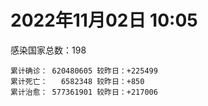 
# 2022年11月02日 10:05
感染国家总数：198
```
累计确诊： 620480605 较昨日：+225499
累计死亡：   6582348 较昨日：+850
累计治愈： 577361901 较昨日：+217006
```
<div id="main" style="width:100%;height:800px;margin-bottom:10px;"></div>
<div id="second" style="width:100%;height:1000px;margin-bottom:10px;"></div>
<div id="third" style="width:100%;height:1000px;margin-bottom:10px;"></div>
<div id="last" style="width:100%;height:3000px;"></div>

<script>
import * as echarts from "echarts";
export default {
  mounted () {
    this.chart = echarts.init(document.getElementById("main"), "dark")
    this.secondChart = echarts.init(document.getElementById("second"), "dark")
    this.thirdChart = echarts.init(document.getElementById("third"), "dark")
    this.lastChart = echarts.init(document.getElementById("last"), "dark")
    var option = {
      tooltip: { trigger: "axis", axisPointer: { type: "shadow" } },
      legend: {},
      grid: { left: "3%", right: "4%", bottom: "3%", containLabel: true },
      xAxis: { type: "value" },
      yAxis: {
        type: "category", data: ["意大利","英国","韩国","巴西","德国","法国","印度","美国",]
      },
      series: [
        { name: "新增确诊", type: "bar", stack: "total", label: { show: true }, emphasis: { focus: "series" }, data: [0,0,54740,8271,0,29525,886,26238,] }, 
        { name: "累计确诊", type: "bar", stack: "total", label: { show: true }, emphasis: { focus: "series" }, data: [23531023,24122922,25670407,34878665,35619687,36842910,44655524,99400959,] }, 
        { name: "新增死亡", type: "bar", stack: "total", label: { show: true }, emphasis: { focus: "series" }, data: [0,0,30,65,0,53,0,331,] }, 
        { name: "累计死亡", type: "bar", stack: "total", label: { show: true }, emphasis: { focus: "series" }, data: [179101,209939,29239,688270,153694,157047,529077,1095646,] }, 
        { name: "累计治愈", type: "bar", stack: "total", label: { show: true }, emphasis: { focus: "series" }, data: [22884717,24692,25069787,34060670,33999500,35881333,44107943,96982113,] },]
    }
    this.chart.setOption(option);
    var secondOption = {
      tooltip: { trigger: "axis", axisPointer: { type: "shadow" } },
      legend: {},
      grid: { left: "3%", right: "4%", bottom: "3%", containLabel: true },
      xAxis: { type: "value" },
      yAxis: {
        type: "category", data: ["墨西哥","伊朗","荷兰","阿根廷","澳大利亚","越南","西班牙","土耳其","俄罗斯","日本",]
      },
      series: [
        { name: "新增确诊", type: "bar", stack: "total", label: { show: true }, emphasis: { focus: "series" }, data: [126,155,0,0,1683,449,0,0,5252,65280,] }, 
        { name: "累计确诊", type: "bar", stack: "total", label: { show: true }, emphasis: { focus: "series" }, data: [7111119,7557805,8517666,9718875,10381125,11503334,13511768,16919638,21434758,22360872,] }, 
        { name: "新增死亡", type: "bar", stack: "total", label: { show: true }, emphasis: { focus: "series" }, data: [1,4,0,0,0,1,0,0,72,52,] }, 
        { name: "累计死亡", type: "bar", stack: "total", label: { show: true }, emphasis: { focus: "series" }, data: [330393,144580,22824,129991,15665,43164,115078,101203,390247,46711,] }, 
        { name: "累计治愈", type: "bar", stack: "total", label: { show: true }, emphasis: { focus: "series" }, data: [6384138,7332123,8412954,9583870,10216900,10603598,13294994,16818435,20812505,20499457,] },]
    }
    this.secondChart.setOption(secondOption);
    var thirdOption = {
      tooltip: { trigger: "axis", axisPointer: { type: "shadow" } },
      legend: {},
      grid: { left: "3%", right: "4%", bottom: "3%", containLabel: true },
      xAxis: { type: "value" },
      yAxis: {
        type: "category", data: ["泰国","智利","马来西亚","希腊","乌克兰","奥地利","葡萄牙","哥伦比亚","波兰","印度尼西亚",]
      },
      series: [
        { name: "新增确诊", type: "bar", stack: "total", label: { show: true }, emphasis: { focus: "series" }, data: [0,2587,2913,0,0,4316,0,0,861,4707,] }, 
        { name: "累计确诊", type: "bar", stack: "total", label: { show: true }, emphasis: { focus: "series" }, data: [4692448,4762773,4905877,5135200,5296254,5443883,5520731,6309716,6341296,6497786,] }, 
        { name: "新增死亡", type: "bar", stack: "total", label: { show: true }, emphasis: { focus: "series" }, data: [0,0,3,0,0,9,0,0,7,32,] }, 
        { name: "累计死亡", type: "bar", stack: "total", label: { show: true }, emphasis: { focus: "series" }, data: [32955,61677,36478,33574,110008,20990,25228,141837,118131,158663,] }, 
        { name: "累计治愈", type: "bar", stack: "total", label: { show: true }, emphasis: { focus: "series" }, data: [4649509,4690217,4837652,5078817,5149288,5369560,5474241,6137878,5335940,6311861,] },]
    }
    this.thirdChart.setOption(thirdOption);
    var lastOption = {
      tooltip: { trigger: "axis", axisPointer: { type: "shadow" } },
      legend: {},
      grid: { left: "3%", right: "4%", bottom: "3%", containLabel: true },
      xAxis: { type: "value" },
      yAxis: {
        type: "category", data: ["朝鲜","西撒哈拉","蒙特塞拉特岛","梵蒂冈","红宝石公主号","钻石公主号","圣文森特岛","列支敦士登公国","安圭拉","圣多美和普林西比","特克斯和凯科斯群岛","圣基茨和尼维斯","乍得","塞拉利昂","利比里亚","科摩罗","几内亚比绍","安提瓜和巴布达","尼日尔","厄立特里亚","也门","冈比亚","摩纳哥","中非共和国","吉布提","多米尼克","萨摩亚","赤道几内亚","塔吉克斯坦","南苏丹","尼加拉瓜","格林纳达","直布罗陀","圣马力诺","布基纳法索","东帝汶","刚果（布）","索马里","贝宁","圣卢西亚","马里","海地","莱索托","巴哈马","几内亚","多哥","坦桑尼亚","毛里求斯","阿鲁巴","巴布亚新几内亚","安道尔","加蓬","塞舌尔","布隆迪","叙利亚","不丹","佛得角","毛里塔尼亚","苏丹","马达加斯加","斐济","伯利兹","圭亚那","斯威士兰","新喀里多尼亚","法属波利尼西亚","苏里南","科特迪瓦","马拉维","塞内加尔","刚果（金）","法属圭亚那","巴巴多斯","安哥拉","马耳他","喀麦隆","卢旺达","柬埔寨","波多黎各","牙买加","乌干达","纳米比亚","加纳","特立尼达和多巴哥","马尔代夫","萨尔瓦多","阿富汗","冰岛","吉尔吉斯斯坦","老挝","马提尼克岛","莫桑比克","文莱","乌兹别克斯坦","津巴布韦","尼日利亚","阿尔及利亚","黑山","卢森堡","博茨瓦纳","阿尔巴尼亚","赞比亚","肯尼亚","北马其顿","阿曼","波黑","亚美尼亚","洪都拉斯","卡塔尔","埃塞俄比亚","利比亚","埃及","委内瑞拉","摩尔多瓦","塞浦路斯","爱沙尼亚","巴勒斯坦","缅甸","多米尼加","科威特","斯里兰卡","巴林","巴拉圭","沙特阿拉伯","阿塞拜疆","拉脱维亚","蒙古国","巴拿马","乌拉圭","白俄罗斯","尼泊尔","厄瓜多尔","阿联酋","玻利维亚","古巴","哥斯达黎加","危地马拉","突尼斯","黎巴嫩","斯洛文尼亚","克罗地亚","摩洛哥","立陶宛","保加利亚","芬兰","哈萨克斯坦","挪威","巴基斯坦","爱尔兰","约旦","格鲁吉亚","新西兰","斯洛伐克","孟加拉国","新加坡","匈牙利","塞尔维亚","伊拉克","瑞典","丹麦","罗马尼亚","菲律宾","南非","秘鲁","捷克","瑞士","加拿大","比利时","以色列",]
      },
      series: [
        { name: "新增确诊", type: "bar", stack: "total", label: { show: true }, emphasis: { focus: "series" }, data: [0,0,0,0,0,0,0,0,0,4,0,0,7,0,5,0,0,0,0,0,0,0,0,0,0,0,0,2,0,0,0,0,0,0,0,0,0,0,0,0,2,0,0,0,0,1,0,0,0,0,0,0,0,0,2,0,0,10,0,0,0,14,1,0,29,0,0,7,0,0,0,0,0,0,23,0,0,0,0,0,0,38,0,141,0,0,104,0,0,0,0,0,0,0,0,0,1,79,0,0,3,0,106,0,0,18,0,0,442,12,0,0,0,570,0,732,0,91,0,0,23,214,0,259,60,593,0,0,0,0,29,0,293,14,1,0,103,0,0,388,252,49,587,513,0,0,156,73,0,0,0,0,195,94,5652,0,1034,0,0,610,659,692,343,0,1408,0,0,0,772,] }, 
        { name: "累计确诊", type: "bar", stack: "total", label: { show: true }, emphasis: { focus: "series" }, data: [1,10,11,29,620,712,2298,3026,3866,6270,6429,6548,7627,7754,7996,8762,8848,9106,9931,10189,11939,12580,14963,15260,15690,15760,15946,17173,17786,17823,18491,19536,20121,21604,21631,23301,24837,27237,27782,29550,32735,33811,34490,37386,38047,39300,39804,40641,43334,45465,46535,48945,49035,50470,57362,62380,62397,63374,63481,66749,68264,68957,71438,73558,74406,76758,81185,87781,88073,88679,93086,94259,103014,103131,115372,121652,132584,137992,151732,151931,169473,169946,170707,184854,185364,201785,203167,206356,206452,216236,223728,230475,237656,244648,257893,266138,270839,282843,297757,326344,332969,333681,339253,344146,398775,399981,445242,456988,469709,493972,507051,515645,545899,593816,599118,607230,620816,631716,647205,662073,671110,690401,717955,822718,823318,952692,984823,990413,990560,994037,1000585,1008035,1037929,1109461,1111286,1133096,1140602,1146152,1218779,1233870,1247199,1265650,1268633,1279595,1348737,1394753,1465102,1574167,1672319,1746997,1780691,1851689,1852784,2035334,2108024,2141513,2405146,2461484,2611580,3137557,3287394,4005157,4028651,4156924,4158331,4211438,4336860,4612239,4685232,] }, 
        { name: "新增死亡", type: "bar", stack: "total", label: { show: true }, emphasis: { focus: "series" }, data: [0,0,0,0,0,0,0,0,0,0,0,0,0,0,0,0,0,0,0,0,0,0,0,0,0,0,0,0,0,0,0,0,0,0,0,0,0,0,0,0,0,0,0,0,0,0,0,0,0,0,0,0,0,0,0,0,0,0,0,0,0,0,0,0,0,0,0,0,0,0,0,0,0,0,0,0,0,0,0,0,0,0,0,6,0,0,1,0,0,0,0,0,0,0,0,0,0,0,0,0,0,0,0,0,0,1,0,0,0,0,0,0,0,7,0,9,0,0,0,0,1,1,0,2,4,3,0,0,0,0,0,0,0,0,0,0,4,0,0,0,5,0,4,8,0,0,30,1,0,0,0,0,3,1,0,0,8,0,0,7,9,35,0,0,22,18,0,0,0,] }, 
        { name: "累计死亡", type: "bar", stack: "total", label: { show: true }, emphasis: { focus: "series" }, data: [1,1,1,0,10,13,12,59,12,77,36,46,194,126,294,161,176,146,312,103,2158,372,63,113,189,74,29,183,125,138,225,237,108,119,387,138,386,1361,163,404,742,857,706,833,456,290,845,1030,232,668,155,306,171,38,3163,21,410,997,4972,1411,878,687,1281,1422,314,649,1390,827,2683,1968,1445,411,560,1917,808,1935,1467,3056,2609,3320,3630,4080,1460,4255,308,4230,7823,213,2991,758,1047,2224,225,1637,5606,3155,6881,2786,1133,2790,3592,4017,5678,9564,4260,16175,8709,11037,684,7572,6437,24613,5820,11894,1194,2748,5404,19482,4384,2568,16781,1529,19601,9409,9948,6056,2179,8509,7518,7118,12019,35920,2348,22239,8530,8990,19892,29257,10708,6889,17147,16281,9397,37888,6568,13692,4238,30627,8006,14122,16900,3103,20609,29424,1680,47938,17250,25358,20628,7354,67195,64109,102311,217012,41602,14255,46389,32902,11767,] }, 
        { name: "累计治愈", type: "bar", stack: "total", label: { show: true }, emphasis: { focus: "series" }, data: [0,9,2,29,0,699,2233,2948,3849,6189,6364,6482,4874,4393,7694,8421,8642,8954,8890,10085,9124,12174,14850,14615,15427,15673,1605,16836,17264,17335,4225,19248,16579,21313,21143,23102,24006,13182,27464,29095,31900,32177,25980,36270,37118,38999,183,38957,42438,43982,46251,48392,47995,50183,54189,61564,61923,62275,57652,65285,66323,68246,70143,72088,73915,33500,49626,86940,84974,86609,83534,11254,102024,101155,113839,118616,131061,134928,129614,99392,100431,165826,169031,180224,163687,179410,180652,75685,196406,7660,0,228176,222140,241486,251904,259457,182426,279564,288991,322955,327789,329629,333071,334335,384669,377819,434288,132498,467118,472099,500571,442182,539459,504142,589589,524990,614962,597898,642571,659017,654265,686574,698317,808705,813068,939138,981930,980898,982103,985592,988038,971002,1016920,1068402,1102690,860711,1119348,983630,1087587,1209536,1227880,1249127,1250185,1231748,1310897,1380159,1459226,1538689,1656767,1731007,1637293,1829106,1829354,1981102,2023373,2061999,2369266,2435765,2578411,3121293,3212978,3921708,3912506,3934402,4110750,4089098,4216238,4520126,4666984,] },]
    }
    this.lastChart.setOption(lastOption);

    window.onresize = () => {
      this.chart.resize()
      this.secondChart.resize()
      this.thirdChart.resize()
      this.lastChart.resize()
    }
  }
};
</script>

|国家|新增确诊|累计确诊|新增死亡|累计死亡|累计治愈|
|:--:|---:|---:|---:|---:|---:|
|美国|26238|99400959|331|1095646|96982113|
|印度|886|44655524|0|529077|44107943|
|法国|29525|36842910|53|157047|35881333|
|德国|0|35619687|0|153694|33999500|
|巴西|8271|34878665|65|688270|34060670|
|韩国|54740|25670407|30|29239|25069787|
|英国|0|24122922|0|209939|24692|
|意大利|0|23531023|0|179101|22884717|
|日本|65280|22360872|52|46711|20499457|
|俄罗斯|5252|21434758|72|390247|20812505|
|土耳其|0|16919638|0|101203|16818435|
|西班牙|0|13511768|0|115078|13294994|
|越南|449|11503334|1|43164|10603598|
|澳大利亚|1683|10381125|0|15665|10216900|
|阿根廷|0|9718875|0|129991|9583870|
|荷兰|0|8517666|0|22824|8412954|
|伊朗|155|7557805|4|144580|7332123|
|墨西哥|126|7111119|1|330393|6384138|
|印度尼西亚|4707|6497786|32|158663|6311861|
|波兰|861|6341296|7|118131|5335940|
|哥伦比亚|0|6309716|0|141837|6137878|
|葡萄牙|0|5520731|0|25228|5474241|
|奥地利|4316|5443883|9|20990|5369560|
|乌克兰|0|5296254|0|110008|5149288|
|希腊|0|5135200|0|33574|5078817|
|马来西亚|2913|4905877|3|36478|4837652|
|智利|2587|4762773|0|61677|4690217|
|泰国|0|4692448|0|32955|4649509|
|以色列|772|4685232|0|11767|4666984|
|比利时|0|4612239|0|32902|4520126|
|加拿大|0|4336860|0|46389|4216238|
|瑞士|0|4211438|18|14255|4089098|
|捷克|1408|4158331|22|41602|4110750|
|秘鲁|0|4156924|0|217012|3934402|
|南非|343|4028651|0|102311|3912506|
|菲律宾|692|4005157|35|64109|3921708|
|罗马尼亚|659|3287394|9|67195|3212978|
|丹麦|610|3137557|7|7354|3121293|
|瑞典|0|2611580|0|20628|2578411|
|伊拉克|0|2461484|0|25358|2435765|
|塞尔维亚|1034|2405146|8|17250|2369266|
|匈牙利|0|2141513|0|47938|2061999|
|新加坡|5652|2108024|0|1680|2023373|
|孟加拉国|94|2035334|1|29424|1981102|
|斯洛伐克|195|1852784|3|20609|1829354|
|新西兰|0|1851689|0|3103|1829106|
|格鲁吉亚|0|1780691|0|16900|1637293|
|约旦|0|1746997|0|14122|1731007|
|爱尔兰|0|1672319|0|8006|1656767|
|巴基斯坦|73|1574167|1|30627|1538689|
|挪威|156|1465102|30|4238|1459226|
|哈萨克斯坦|0|1394753|0|13692|1380159|
|芬兰|0|1348737|0|6568|1310897|
|保加利亚|513|1279595|8|37888|1231748|
|立陶宛|587|1268633|4|9397|1250185|
|摩洛哥|49|1265650|0|16281|1249127|
|克罗地亚|252|1247199|5|17147|1227880|
|斯洛文尼亚|388|1233870|0|6889|1209536|
|黎巴嫩|0|1218779|0|10708|1087587|
|突尼斯|0|1146152|0|29257|983630|
|危地马拉|103|1140602|4|19892|1119348|
|哥斯达黎加|0|1133096|0|8990|860711|
|古巴|1|1111286|0|8530|1102690|
|玻利维亚|14|1109461|0|22239|1068402|
|阿联酋|293|1037929|0|2348|1016920|
|厄瓜多尔|0|1008035|0|35920|971002|
|尼泊尔|29|1000585|0|12019|988038|
|白俄罗斯|0|994037|0|7118|985592|
|乌拉圭|0|990560|0|7518|982103|
|巴拿马|0|990413|0|8509|980898|
|蒙古国|0|984823|0|2179|981930|
|拉脱维亚|593|952692|3|6056|939138|
|阿塞拜疆|60|823318|4|9948|813068|
|沙特阿拉伯|259|822718|2|9409|808705|
|巴拉圭|0|717955|0|19601|698317|
|巴林|214|690401|1|1529|686574|
|斯里兰卡|23|671110|1|16781|654265|
|科威特|0|662073|0|2568|659017|
|多米尼加|0|647205|0|4384|642571|
|缅甸|91|631716|0|19482|597898|
|巴勒斯坦|0|620816|0|5404|614962|
|爱沙尼亚|732|607230|9|2748|524990|
|塞浦路斯|0|599118|0|1194|589589|
|摩尔多瓦|570|593816|7|11894|504142|
|委内瑞拉|0|545899|0|5820|539459|
|埃及|0|515645|0|24613|442182|
|利比亚|0|507051|0|6437|500571|
|埃塞俄比亚|12|493972|0|7572|472099|
|卡塔尔|442|469709|0|684|467118|
|洪都拉斯|0|456988|0|11037|132498|
|亚美尼亚|0|445242|0|8709|434288|
|波黑|18|399981|1|16175|377819|
|阿曼|0|398775|0|4260|384669|
|北马其顿|0|344146|0|9564|334335|
|肯尼亚|106|339253|0|5678|333071|
|赞比亚|0|333681|0|4017|329629|
|阿尔巴尼亚|3|332969|0|3592|327789|
|博茨瓦纳|0|326344|0|2790|322955|
|卢森堡|0|297757|0|1133|288991|
|黑山|79|282843|0|2786|279564|
|阿尔及利亚|1|270839|0|6881|182426|
|尼日利亚|0|266138|0|3155|259457|
|津巴布韦|0|257893|0|5606|251904|
|乌兹别克斯坦|0|244648|0|1637|241486|
|文莱|0|237656|0|225|222140|
|莫桑比克|0|230475|0|2224|228176|
|马提尼克岛|0|223728|0|1047|0|
|老挝|0|216236|0|758|7660|
|吉尔吉斯斯坦|0|206452|0|2991|196406|
|冰岛|0|206356|0|213|75685|
|阿富汗|104|203167|1|7823|180652|
|萨尔瓦多|0|201785|0|4230|179410|
|马尔代夫|0|185364|0|308|163687|
|特立尼达和多巴哥|141|184854|6|4255|180224|
|加纳|0|170707|0|1460|169031|
|纳米比亚|38|169946|0|4080|165826|
|乌干达|0|169473|0|3630|100431|
|牙买加|0|151931|0|3320|99392|
|波多黎各|0|151732|0|2609|129614|
|柬埔寨|0|137992|0|3056|134928|
|卢旺达|0|132584|0|1467|131061|
|喀麦隆|0|121652|0|1935|118616|
|马耳他|23|115372|0|808|113839|
|安哥拉|0|103131|0|1917|101155|
|巴巴多斯|0|103014|0|560|102024|
|法属圭亚那|0|94259|0|411|11254|
|刚果（金）|0|93086|0|1445|83534|
|塞内加尔|0|88679|0|1968|86609|
|马拉维|0|88073|0|2683|84974|
|科特迪瓦|7|87781|0|827|86940|
|苏里南|0|81185|0|1390|49626|
|法属波利尼西亚|0|76758|0|649|33500|
|新喀里多尼亚|29|74406|0|314|73915|
|斯威士兰|0|73558|0|1422|72088|
|圭亚那|1|71438|0|1281|70143|
|伯利兹|14|68957|0|687|68246|
|斐济|0|68264|0|878|66323|
|马达加斯加|0|66749|0|1411|65285|
|苏丹|0|63481|0|4972|57652|
|毛里塔尼亚|10|63374|0|997|62275|
|佛得角|0|62397|0|410|61923|
|不丹|0|62380|0|21|61564|
|叙利亚|2|57362|0|3163|54189|
|布隆迪|0|50470|0|38|50183|
|塞舌尔|0|49035|0|171|47995|
|加蓬|0|48945|0|306|48392|
|安道尔|0|46535|0|155|46251|
|巴布亚新几内亚|0|45465|0|668|43982|
|阿鲁巴|0|43334|0|232|42438|
|毛里求斯|0|40641|0|1030|38957|
|坦桑尼亚|0|39804|0|845|183|
|多哥|1|39300|0|290|38999|
|几内亚|0|38047|0|456|37118|
|巴哈马|0|37386|0|833|36270|
|莱索托|0|34490|0|706|25980|
|海地|0|33811|0|857|32177|
|马里|2|32735|0|742|31900|
|圣卢西亚|0|29550|0|404|29095|
|贝宁|0|27782|0|163|27464|
|索马里|0|27237|0|1361|13182|
|刚果（布）|0|24837|0|386|24006|
|东帝汶|0|23301|0|138|23102|
|布基纳法索|0|21631|0|387|21143|
|圣马力诺|0|21604|0|119|21313|
|直布罗陀|0|20121|0|108|16579|
|格林纳达|0|19536|0|237|19248|
|尼加拉瓜|0|18491|0|225|4225|
|南苏丹|0|17823|0|138|17335|
|塔吉克斯坦|0|17786|0|125|17264|
|赤道几内亚|2|17173|0|183|16836|
|萨摩亚|0|15946|0|29|1605|
|多米尼克|0|15760|0|74|15673|
|吉布提|0|15690|0|189|15427|
|中非共和国|0|15260|0|113|14615|
|摩纳哥|0|14963|0|63|14850|
|冈比亚|0|12580|0|372|12174|
|也门|0|11939|0|2158|9124|
|厄立特里亚|0|10189|0|103|10085|
|尼日尔|0|9931|0|312|8890|
|安提瓜和巴布达|0|9106|0|146|8954|
|几内亚比绍|0|8848|0|176|8642|
|科摩罗|0|8762|0|161|8421|
|利比里亚|5|7996|0|294|7694|
|塞拉利昂|0|7754|0|126|4393|
|乍得|7|7627|0|194|4874|
|圣基茨和尼维斯|0|6548|0|46|6482|
|特克斯和凯科斯群岛|0|6429|0|36|6364|
|圣多美和普林西比|4|6270|0|77|6189|
|安圭拉|0|3866|0|12|3849|
|列支敦士登公国|0|3026|0|59|2948|
|圣文森特岛|0|2298|0|12|2233|
|钻石公主号|0|712|0|13|699|
|红宝石公主号|0|620|0|10|0|
|梵蒂冈|0|29|0|0|29|
|蒙特塞拉特岛|0|11|0|1|2|
|西撒哈拉|0|10|0|1|9|
|朝鲜|0|1|0|1|0|

